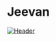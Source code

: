 # Jeevan

[![Header](https://raw.githubusercontent.com/MartinHeinz/<OWNER>/<OWNER>/readme_header.png "Header")](https://res.cloudinary.com/dyd911kmh/image/upload/f_auto,q_auto:best/v1610040101/Linkedin_Cover_-_Data-Driven_t1tqsx.png)

